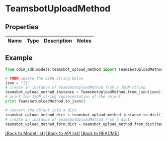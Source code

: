 # TeamsbotUploadMethod


## Properties

Name | Type | Description | Notes
------------ | ------------- | ------------- | -------------

## Example

```python
from odin_sdk.models.teamsbot_upload_method import TeamsbotUploadMethod

# TODO update the JSON string below
json = "{}"
# create an instance of TeamsbotUploadMethod from a JSON string
teamsbot_upload_method_instance = TeamsbotUploadMethod.from_json(json)
# print the JSON string representation of the object
print TeamsbotUploadMethod.to_json()

# convert the object into a dict
teamsbot_upload_method_dict = teamsbot_upload_method_instance.to_dict()
# create an instance of TeamsbotUploadMethod from a dict
teamsbot_upload_method_form_dict = teamsbot_upload_method.from_dict(teamsbot_upload_method_dict)
```
[[Back to Model list]](../README.md#documentation-for-models) [[Back to API list]](../README.md#documentation-for-api-endpoints) [[Back to README]](../README.md)


